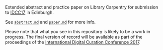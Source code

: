 Extended abstract and practice paper on Library Carpentry for submission to [IDCC17][] in Edinburgh.

See [`abstract.md`](abstract.md) and [`paper.md`](paper.md) for more info.

Please note that what you see in this repository is likely to be a work in progress. The final version of record will be available as part of the proceedings of the [International Digital Curation Conference 2017][IDCC17].

[IDCC17]: http://www.dcc.ac.uk/events/idcc17

